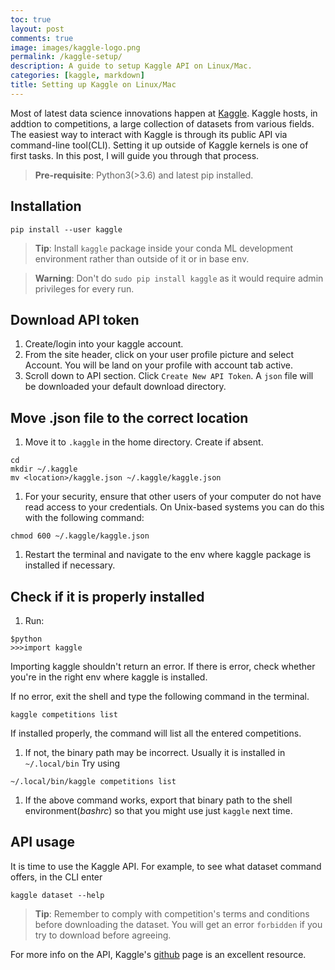 ```yaml
---
toc: true
layout: post
comments: true
image: images/kaggle-logo.png
permalink: /kaggle-setup/
description: A guide to setup Kaggle API on Linux/Mac.
categories: [kaggle, markdown]
title: Setting up Kaggle on Linux/Mac
---
```


Most of latest data science innovations happen at [Kaggle](https://www.kaggle.com).
Kaggle hosts, in addtion to competitions, a large collection of datasets from various
fields. The easiest way to interact with Kaggle is through its public API via command-line
tool(CLI). Setting it up outside of Kaggle kernels is one of first tasks. In this post, I
will guide you through that process.

> **Pre-requisite**: Python3(>3.6) and latest pip installed.

## Installation

```shell
pip install --user kaggle
```

> **Tip**: Install `kaggle` package inside your conda ML development environment rather than outside of
> it or in base env.

> **Warning**: Don't do `sudo pip install kaggle` as it would require admin privileges for
> every run.

## Download API token

1. Create/login into your kaggle account.
1. From the site header, click on your user profile picture and select Account. You will
   be land on your profile with account tab active.
1. Scroll down to API section. Click `Create New API Token`. A `json` file will be
   downloaded your default download directory.

## Move .json file to the correct location

1. Move it to `.kaggle` in the home directory. Create if absent.
```shell
cd
mkdir ~/.kaggle
mv <location>/kaggle.json ~/.kaggle/kaggle.json
```
1. For your security, ensure that other users of your computer do not have read access to your credentials.
On Unix-based systems you can do this with the following command:
```shell
chmod 600 ~/.kaggle/kaggle.json
```
1. Restart the terminal and navigate to the env where kaggle package is installed if necessary.

## Check if it is properly installed

1. Run:
```shell
$python
>>>import kaggle
```
Importing kaggle shouldn't return an error. If there is error, check whether you're in the
right env where kaggle is installed.

If no error, exit the shell and type the following command in the terminal.

```shell
kaggle competitions list
```

If installed properly, the command will list all the entered competitions.
1. If not, the binary path may be incorrect. Usually it is installed in `~/.local/bin`
Try using
```shell
~/.local/bin/kaggle competitions list
```
1. If the above command works, export that binary path to the shell environment(*bashrc*)
   so that you might use just `kaggle` next time.

## API usage

It is time to use the Kaggle API. For example, to see what dataset command offers, in the CLI enter
```shell
kaggle dataset --help
```

> **Tip**: Remember to comply with competition's terms and conditions before downloading
> the dataset. You will get an error `forbidden` if you try to download before agreeing.

For more info on the API, Kaggle's [github](https://github.com/Kaggle/kaggle-api#commands) page is an excellent resource.

